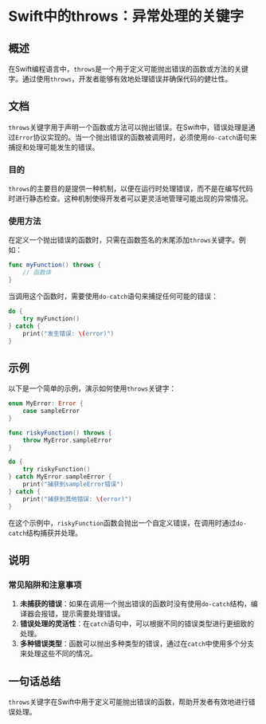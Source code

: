 <!--
Meta Description: # Swift中的throws：异常处理的关键字 ## 概述 在Swift编程语言中，`throws`是一个用于定义可能抛出错误的函数或方法的关键字。通过使用`throws`，开发者能够有效地处理错误并确保代码的健壮性。 ## 文档 `throws`关键字用于声明一个函数或方法可以抛出错误。在Swi...
Meta Keywords: throws, catch, error, swift, print
-->

# Swift中的throws：异常处理的关键字

## 概述
在Swift编程语言中，`throws`是一个用于定义可能抛出错误的函数或方法的关键字。通过使用`throws`，开发者能够有效地处理错误并确保代码的健壮性。

## 文档
`throws`关键字用于声明一个函数或方法可以抛出错误。在Swift中，错误处理是通过`Error`协议实现的。当一个抛出错误的函数被调用时，必须使用`do-catch`语句来捕捉和处理可能发生的错误。

### 目的
`throws`的主要目的是提供一种机制，以便在运行时处理错误，而不是在编写代码时进行静态检查。这种机制使得开发者可以更灵活地管理可能出现的异常情况。

### 使用方法
在定义一个抛出错误的函数时，只需在函数签名的末尾添加`throws`关键字。例如：

```swift
func myFunction() throws {
    // 函数体
}
```

当调用这个函数时，需要使用`do-catch`语句来捕捉任何可能的错误：

```swift
do {
    try myFunction()
} catch {
    print("发生错误: \(error)")
}
```

## 示例
以下是一个简单的示例，演示如何使用`throws`关键字：

```swift
enum MyError: Error {
    case sampleError
}

func riskyFunction() throws {
    throw MyError.sampleError
}

do {
    try riskyFunction()
} catch MyError.sampleError {
    print("捕获到sampleError错误")
} catch {
    print("捕获到其他错误: \(error)")
}
```

在这个示例中，`riskyFunction`函数会抛出一个自定义错误，在调用时通过`do-catch`结构捕获并处理。

## 说明
### 常见陷阱和注意事项
1. **未捕获的错误**：如果在调用一个抛出错误的函数时没有使用`do-catch`结构，编译器会报错，提示需要处理错误。
2. **错误处理的灵活性**：在`catch`语句中，可以根据不同的错误类型进行更细致的处理。
3. **多种错误类型**：函数可以抛出多种类型的错误，通过在`catch`中使用多个分支来处理这些不同的情况。

## 一句话总结
`throws`关键字在Swift中用于定义可能抛出错误的函数，帮助开发者有效地进行错误处理。